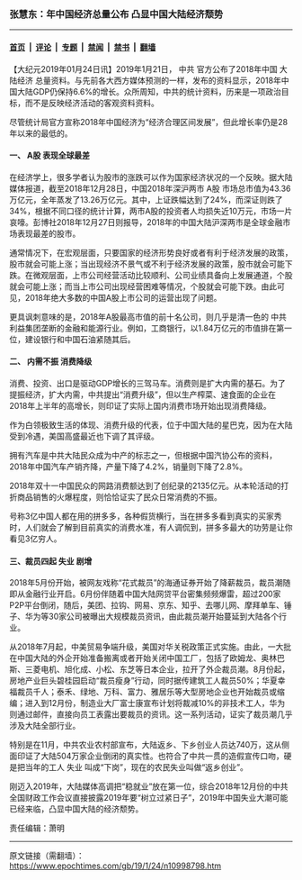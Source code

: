 ### 张慧东：年中国经济总量公布 凸显中国大陆经济颓势

---

#### [首页](../../../..?n10998798) &nbsp;|&nbsp; [评论](../../../../../epoch-comment?n10998798) &nbsp;|&nbsp; [专题](../../../../../epoch-special?n10998798) &nbsp;|&nbsp; [禁闻](../../../../../epoch-news?n10998798) &nbsp;|&nbsp; [禁书](../../../../../books?n10998798) &nbsp;|&nbsp; [翻墙](https://github.com/gfw-breaker/nogfw/blob/master/README.md?n10998798)


<div class="post_content" id="artbody" itemprop="articleBody">
 <!-- article content begin -->
 <p>
  【大纪元2019年01月24日讯】2019年1月21日，
  <ok href="https://www.epochtimes.com/gb/tag/%E4%B8%AD%E5%85%B1.html">
   中共
  </ok>
  官方公布了2018年中国
  <ok href="https://www.epochtimes.com/gb/tag/%E5%A4%A7%E9%99%86%E7%BB%8F%E6%B5%8E.html">
   大陆经济
  </ok>
  总量资料。与先前各大西方媒体预测的一样，发布的资料显示，2018年中国大陆GDP仍保持6.6%的增长。众所周知，中共的统计资料，历来是一项政治目标，而不是反映经济活动的客观资料资料。
 </p>
 <p>
  尽管统计局官方宣称2018年中国经济为“经济合理区间发展”，但此增长率仍是28年以来的最低的。
 </p>
 <h4>
  一、
  <ok href="https://www.epochtimes.com/gb/tag/a%E8%82%A1.html">
   A股
  </ok>
  表现全球最差
 </h4>
 <p>
  在经济学上，很多学者认为股市的涨跌可以作为国家经济状况的一个反映。据大陆媒体报道，截至2018年12月28日，中国2018年深沪两市
  <ok href="https://www.epochtimes.com/gb/tag/a%E8%82%A1.html">
   A股
  </ok>
  市场总市值为43.36万亿元，全年蒸发了13.26万亿元。其中，上证跌幅达到了24%，而深证则跌了34%，根据不同口径的统计计算，两市A股的投资者人均损失近10万元，市场一片哀嚎。彭博社2018年12月27日则报导，2018年的中国大陆沪深两市是全球金融市场表现最差的股市。
 </p>
 <p>
  通常情况下，在宏观层面，只要国家的经济形势良好或者有利于经济发展的政策，股市就会可能上涨；当出现经济不景气或不利于经济发展的政策，股市就会可能下跌。在微观层面，上市公司经营活动比较顺利、公司业绩具备向上发展通道，个股就会可能上涨；而当上市公司出现经营困难等情况，个股就会可能下跌。由此可见，2018年绝大多数的中国A股上市公司的运营出现了问题。
 </p>
 <p>
  更具讽刺意味的是，2018年A股最高市值的前十名公司，则几乎是清一色的
  <ok href="https://www.epochtimes.com/gb/tag/%E4%B8%AD%E5%85%B1.html">
   中共
  </ok>
  利益集团垄断的金融和能源行业。例如，工商银行，以1.84万亿元的市值排在第一位，建设银行和中国石油紧随其后。
 </p>
 <h4>
  二、
  <ok href="https://www.epochtimes.com/gb/tag/%E5%86%85%E9%9C%80%E4%B8%8D%E6%8C%AF.html">
   内需不振
  </ok>
  消费降级
 </h4>
 <p>
  消费、投资、出口是驱动GDP增长的三驾马车。消费则是扩大内需的基石。为了提振经济，扩大内需，中共提出“消费升级”，但以生产榨菜、速食面的企业在2018年上半年的高增长，则印证了实际上国内消费市场开始出现消费降级。
 </p>
 <p>
  作为白领极致生活的体现、消费升级的代表，位于中国大陆的星巴克，因为在大陆受到冷遇，美国高盛最近也下调了其评级。
 </p>
 <p>
  拥有汽车是中共大陆民众成为中产的标志之一，但根据中国汽协公布的资料，2018年中国汽车产销齐降，产量下降了4.2%，销量则下降了2.8%。
 </p>
 <p>
  2018年双十一中国民众的网路消费额达到了创纪录的2135亿元。从本轮活动的打折商品销售的火爆程度，则恰恰证实了民众日常消费的不振。
 </p>
 <p>
  号称3亿中国人都在用的拼多多，各种假货横行，当在拼多多看到真实的买家秀时，人们就会了解到目前真实的消费水准，有人调侃到，拼多多最大的功劳是让你看见3亿穷人。
 </p>
 <h4>
  三、裁员四起
  <ok href="https://www.epochtimes.com/gb/tag/%E5%A4%B1%E4%B8%9A.html">
   失业
  </ok>
  剧增
 </h4>
 <p>
  2018年5月份开始，被网友戏称“花式裁员”的海通证券开始了降薪裁员，裁员潮随即从金融行业开启。6月份伴随着中国大陆网贷平台密集频频爆雷，超过200家P2P平台倒闭，随后，美团、拉钩、网易、京东、知乎、去哪儿网、摩拜单车、锤子、华为等30家公司被曝出大规模裁员资讯，由此裁员潮开始蔓延到大陆各个行业。
 </p>
 <p>
  从2018年7月起，中美贸易争端升级，美国对华关税政策正式实施。由此，一大批在中国大陆的外企开始准备搬离或者开始关闭中国工厂，包括了欧姆龙、奥林巴斯、三菱电机、旭化成、小松、东芝等日本企业，拉开了外企裁员潮。8月份起，房地产业巨头碧桂园启动“裁员瘦身”行动，同时据传建筑工人裁员50%；华夏幸福裁员千人；泰禾、绿地、万科、富力、雅居乐等大型房地企业也开始裁员或缩编；进入到12月份，制造业大厂富士康宣布计划将裁减10%的非技术工人，华为则通过邮件，直接向员工表露出要裁员的资讯。这一系列活动，证实了裁员潮几乎涉及大陆全部行业。
 </p>
 <p>
  特别是在11月，中共农业农村部宣布，大陆返乡、下乡创业人员达740万，这从侧面印证了大陆504万家企业倒闭的真实性。也符合了中共一贯的造假宣传口吻，硬是把当年的工人
  <ok href="https://www.epochtimes.com/gb/tag/%E5%A4%B1%E4%B8%9A.html">
   失业
  </ok>
  叫成“下岗”，现在的农民失业叫做“返乡创业”。
 </p>
 <p>
  刚迈入2019年，大陆媒体高调把“稳就业”放在第一位，综合2018年12月份的中共全国财政工作会议直接披露2019年要“树立过紧日子”，2019年中国失业大潮可能已经来临，凸显中国大陆的经济颓势。
 </p>
 <p>
  责任编辑：萧明
 </p>
 <!-- article content end -->
 <div id="below_article_ad">
 </div>
</div>


---

原文链接（需翻墙）：https://www.epochtimes.com/gb/19/1/24/n10998798.htm